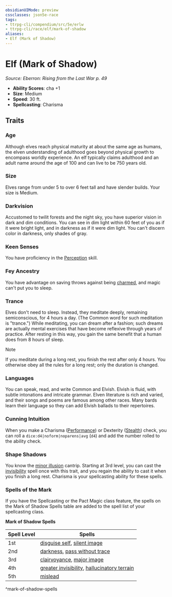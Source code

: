 ```yaml
---
obsidianUIMode: preview
cssclasses: json5e-race
tags:
- ttrpg-cli/compendium/src/5e/erlw
- ttrpg-cli/race/elf/mark-of-shadow
aliases:
- Elf (Mark of Shadow)
---
```

# Elf (Mark of Shadow)
*Source: Eberron: Rising from the Last War p. 49*  


- **Ability Scores**: cha +1
- **Size**: Medium
- **Speed**: 30 ft.
- **Spellcasting**: Charisma

## Traits

### Age

Although elves reach physical maturity at about the same age as humans, the elven understanding of adulthood goes beyond physical growth to encompass worldly experience. An elf typically claims adulthood and an adult name around the age of 100 and can live to be 750 years old.

### Size

Elves range from under 5 to over 6 feet tall and have slender builds. Your size is Medium.

### Darkvision

Accustomed to twilit forests and the night sky, you have superior vision in dark and dim conditions. You can see in dim light within 60 feet of you as if it were bright light, and in darkness as if it were dim light. You can't discern color in darkness, only shades of gray.

### Keen Senses

You have proficiency in the [Perception](Інструменти%20ДМ/CLI/rules/skills.md#Perception) skill.

### Fey Ancestry

You have advantage on saving throws against being [charmed](Інструменти%20ДМ/CLI/rules/conditions.md#Charmed), and magic can't put you to sleep.

### Trance

Elves don't need to sleep. Instead, they meditate deeply, remaining semiconscious, for 4 hours a day. (The Common word for such meditation is "trance.") While meditating, you can dream after a fashion; such dreams are actually mental exercises that have become reflexive through years of practice. After resting in this way, you gain the same benefit that a human does from 8 hours of sleep.

> [!note]
> If you meditate during a long rest, you finish the rest after only 4 hours. You otherwise obey all the rules for a long rest; only the duration is changed.

### Languages

You can speak, read, and write Common and Elvish. Elvish is fluid, with subtle intonations and intricate grammar. Elven literature is rich and varied, and their songs and poems are famous among other races. Many bards learn their language so they can add Elvish ballads to their repertoires.

### Cunning Intuition

When you make a Charisma ([Performance](Інструменти%20ДМ/CLI/rules/skills.md#Performance)) or Dexterity ([Stealth](Інструменти%20ДМ/CLI/rules/skills.md#Stealth)) check, you can roll a `dice:d4|noform|noparens|avg` (`d4`) and add the number rolled to the ability check.

### Shape Shadows

You know the [minor illusion](Інструменти%20ДМ/CLI/spells/minor-illusion-xphb.md) cantrip. Starting at 3rd level, you can cast the [invisibility](Інструменти%20ДМ/CLI/spells/invisibility-xphb.md) spell once with this trait, and you regain the ability to cast it when you finish a long rest. Charisma is your spellcasting ability for these spells.

### Spells of the Mark

If you have the Spellcasting or the Pact Magic class feature, the spells on the Mark of Shadow Spells table are added to the spell list of your spellcasting class.

**Mark of Shadow Spells**

| Spell Level | Spells |
|-------------|--------|
| 1st | [disguise self](Інструменти%20ДМ/CLI/spells/disguise-self-xphb.md), [silent image](Інструменти%20ДМ/CLI/spells/silent-image-xphb.md) |
| 2nd | [darkness](Інструменти%20ДМ/CLI/spells/darkness-xphb.md), [pass without trace](Інструменти%20ДМ/CLI/spells/pass-without-trace-xphb.md) |
| 3rd | [clairvoyance](Інструменти%20ДМ/CLI/spells/clairvoyance-xphb.md), [major image](Інструменти%20ДМ/CLI/spells/major-image-xphb.md) |
| 4th | [greater invisibility](Інструменти%20ДМ/CLI/spells/greater-invisibility-xphb.md), [hallucinatory terrain](Інструменти%20ДМ/CLI/spells/hallucinatory-terrain-xphb.md) |
| 5th | [mislead](Інструменти%20ДМ/CLI/spells/mislead-xphb.md) |
^mark-of-shadow-spells